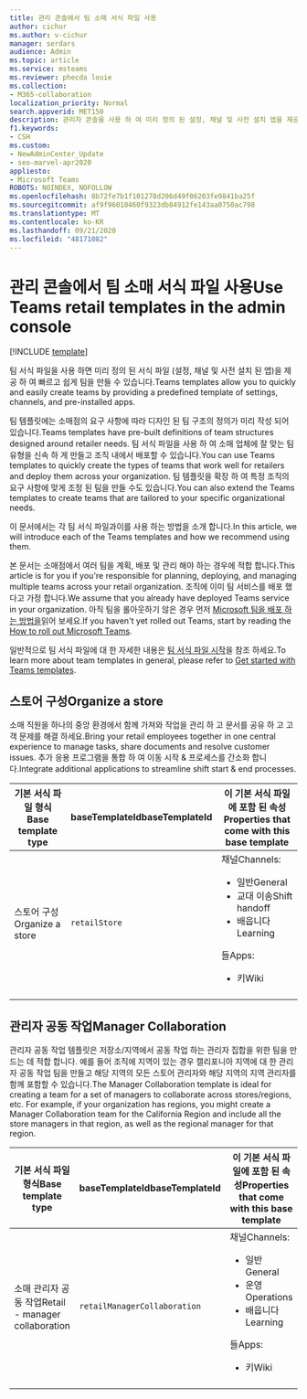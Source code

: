 ```yaml
---
title: 관리 콘솔에서 팀 소매 서식 파일 사용
author: cichur
ms.author: v-cichur
manager: serdars
audience: Admin
ms.topic: article
ms.service: msteams
ms.reviewer: phecda louie
ms.collection:
- M365-collaboration
localization_priority: Normal
search.appverid: MET150
description: 관리자 콘솔을 사용 하 여 미리 정의 된 설정, 채널 및 사전 설치 앱을 제공 하 여 소매점의 요구 사항에 맞게 설계한 팀 구조를 만드는 방법에 대해 알아봅니다.
f1.keywords:
- CSH
ms.custom:
- NewAdminCenter_Update
- seo-marvel-apr2020
appliesto:
- Microsoft Teams
ROBOTS: NOINDEX, NOFOLLOW
ms.openlocfilehash: 8b72fe7b1f101278d206d49f06203fe9841ba25f
ms.sourcegitcommit: af9f96010460f9323db84912fe143aa0750ac798
ms.translationtype: MT
ms.contentlocale: ko-KR
ms.lasthandoff: 09/21/2020
ms.locfileid: "48171082"
---
```

# <a name="use-teams-retail-templates-in-the-admin-console"></a><span data-ttu-id="4c9da-103">관리 콘솔에서 팀 소매 서식 파일 사용</span><span class="sxs-lookup"><span data-stu-id="4c9da-103">Use Teams retail templates in the admin console</span></span>

[!INCLUDE [template](includes/preview-feature.md)]

<span data-ttu-id="4c9da-104">팀 서식 파일을 사용 하면 미리 정의 된 서식 파일 (설정, 채널 및 사전 설치 된 앱)을 제공 하 여 빠르고 쉽게 팀을 만들 수 있습니다.</span><span class="sxs-lookup"><span data-stu-id="4c9da-104">Teams templates allow you to quickly and easily create teams by providing a predefined template of settings, channels, and pre-installed apps.</span></span>

<span data-ttu-id="4c9da-105">팀 템플릿에는 소매점의 요구 사항에 따라 디자인 된 팀 구조의 정의가 미리 작성 되어 있습니다.</span><span class="sxs-lookup"><span data-stu-id="4c9da-105">Teams templates have pre-built definitions of team structures designed around retailer needs.</span></span> <span data-ttu-id="4c9da-106">팀 서식 파일을 사용 하 여 소매 업체에 잘 맞는 팀 유형을 신속 하 게 만들고 조직 내에서 배포할 수 있습니다.</span><span class="sxs-lookup"><span data-stu-id="4c9da-106">You can use Teams templates to quickly create the types of teams that work well for retailers and deploy them across your organization.</span></span> <span data-ttu-id="4c9da-107">팀 템플릿을 확장 하 여 특정 조직의 요구 사항에 맞게 조정 된 팀을 만들 수도 있습니다.</span><span class="sxs-lookup"><span data-stu-id="4c9da-107">You can also extend the Teams templates to create teams that are tailored to your specific organizational needs.</span></span>

<span data-ttu-id="4c9da-108">이 문서에서는 각 팀 서식 파일과이를 사용 하는 방법을 소개 합니다.</span><span class="sxs-lookup"><span data-stu-id="4c9da-108">In this article, we will introduce each of the Teams templates and how we recommend using them.</span></span>

<span data-ttu-id="4c9da-109">본 문서는 소매점에서 여러 팀을 계획, 배포 및 관리 해야 하는 경우에 적합 합니다.</span><span class="sxs-lookup"><span data-stu-id="4c9da-109">This article is for you if you're responsible for planning, deploying, and managing multiple teams across your retail organization.</span></span> <span data-ttu-id="4c9da-110">조직에 이미 팀 서비스를 배포 했다고 가정 합니다.</span><span class="sxs-lookup"><span data-stu-id="4c9da-110">We assume that you already have deployed Teams service in your organization.</span></span> <span data-ttu-id="4c9da-111">아직 팀을 롤아웃하기 않은 경우 먼저 [Microsoft 팀을 배포 하는 방법을](How-to-roll-out-teams.md)읽어 보세요.</span><span class="sxs-lookup"><span data-stu-id="4c9da-111">If you haven't yet rolled out Teams, start by reading the [How to roll out Microsoft Teams](How-to-roll-out-teams.md).</span></span>

<span data-ttu-id="4c9da-112">일반적으로 팀 서식 파일에 대 한 자세한 내용은 [팀 서식 파일 시작](get-started-with-teams-templates-in-the-admin-console.md)을 참조 하세요.</span><span class="sxs-lookup"><span data-stu-id="4c9da-112">To learn more about team templates in general, please refer to [Get started with Teams templates](get-started-with-teams-templates-in-the-admin-console.md).</span></span>

## <a name="organize-a-store"></a><span data-ttu-id="4c9da-113">스토어 구성</span><span class="sxs-lookup"><span data-stu-id="4c9da-113">Organize a store</span></span>

<span data-ttu-id="4c9da-114">소매 직원을 하나의 중앙 환경에서 함께 가져와 작업을 관리 하 고 문서를 공유 하 고 고객 문제를 해결 하세요.</span><span class="sxs-lookup"><span data-stu-id="4c9da-114">Bring your retail employees together in one central experience to manage tasks, share documents and resolve customer issues.</span></span> <span data-ttu-id="4c9da-115">추가 응용 프로그램을 통합 하 여 이동 시작 & 프로세스를 간소화 합니다.</span><span class="sxs-lookup"><span data-stu-id="4c9da-115">Integrate additional applications to streamline shift start & end processes.</span></span>

| <span data-ttu-id="4c9da-116">기본 서식 파일 형식</span><span class="sxs-lookup"><span data-stu-id="4c9da-116">Base template type</span></span> |<span data-ttu-id="4c9da-117">baseTemplateId</span><span class="sxs-lookup"><span data-stu-id="4c9da-117">baseTemplateId</span></span> | <span data-ttu-id="4c9da-118">이 기본 서식 파일에 포함 된 속성</span><span class="sxs-lookup"><span data-stu-id="4c9da-118">Properties that come with this base template</span></span> |
| ------------------|-- |----------------------------------------------------- |
|<span data-ttu-id="4c9da-119">스토어 구성</span><span class="sxs-lookup"><span data-stu-id="4c9da-119">Organize a store</span></span>| `retailStore`|<span data-ttu-id="4c9da-120">채널</span><span class="sxs-lookup"><span data-stu-id="4c9da-120">Channels:</span></span> <ul><li><span data-ttu-id="4c9da-121">일반</span><span class="sxs-lookup"><span data-stu-id="4c9da-121">General</span></span><li><span data-ttu-id="4c9da-122">교대 이송</span><span class="sxs-lookup"><span data-stu-id="4c9da-122">Shift handoff</span></span></li><li><span data-ttu-id="4c9da-123">배웁니다</span><span class="sxs-lookup"><span data-stu-id="4c9da-123">Learning</span></span></li></ul> <span data-ttu-id="4c9da-124">들</span><span class="sxs-lookup"><span data-stu-id="4c9da-124">Apps:</span></span> <ul><li><span data-ttu-id="4c9da-125">키</span><span class="sxs-lookup"><span data-stu-id="4c9da-125">Wiki</span></span></li></ul>|
||||

## <a name="manager-collaboration"></a><span data-ttu-id="4c9da-126">관리자 공동 작업</span><span class="sxs-lookup"><span data-stu-id="4c9da-126">Manager Collaboration</span></span>

<span data-ttu-id="4c9da-127">관리자 공동 작업 템플릿은 저장소/지역에서 공동 작업 하는 관리자 집합을 위한 팀을 만드는 데 적합 합니다. 예를 들어 조직에 지역이 있는 경우 캘리포니아 지역에 대 한 관리자 공동 작업 팀을 만들고 해당 지역의 모든 스토어 관리자와 해당 지역의 지역 관리자를 함께 포함할 수 있습니다.</span><span class="sxs-lookup"><span data-stu-id="4c9da-127">The Manager Collaboration template is ideal for creating a team for a set of managers to collaborate across stores/regions, etc. For example, if your organization has regions, you might create a Manager Collaboration team for the California Region and include all the store managers in that region, as well as the regional manager for that region.</span></span>

| <span data-ttu-id="4c9da-128">기본 서식 파일 형식</span><span class="sxs-lookup"><span data-stu-id="4c9da-128">Base template type</span></span>| <span data-ttu-id="4c9da-129">baseTemplateId</span><span class="sxs-lookup"><span data-stu-id="4c9da-129">baseTemplateId</span></span> | <span data-ttu-id="4c9da-130">이 기본 서식 파일에 포함 된 속성</span><span class="sxs-lookup"><span data-stu-id="4c9da-130">Properties that come with this base template</span></span> |
| ------------------|- |----------------------------------------------------- |
|<span data-ttu-id="4c9da-131">소매 관리자 공동 작업</span><span class="sxs-lookup"><span data-stu-id="4c9da-131">Retail - manager collaboration</span></span>|`retailManagerCollaboration` |<span data-ttu-id="4c9da-132">채널</span><span class="sxs-lookup"><span data-stu-id="4c9da-132">Channels:</span></span> <ul><li><span data-ttu-id="4c9da-133">일반</span><span class="sxs-lookup"><span data-stu-id="4c9da-133">General</span></span><li><span data-ttu-id="4c9da-134">운영</span><span class="sxs-lookup"><span data-stu-id="4c9da-134">Operations</span></span></li><li><span data-ttu-id="4c9da-135">배웁니다</span><span class="sxs-lookup"><span data-stu-id="4c9da-135">Learning</span></span></li></ul> <span data-ttu-id="4c9da-136">들</span><span class="sxs-lookup"><span data-stu-id="4c9da-136">Apps:</span></span> <ul><li><span data-ttu-id="4c9da-137">키</span><span class="sxs-lookup"><span data-stu-id="4c9da-137">Wiki</span></span></li></ul>|
||||

